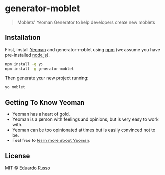 # generator-moblet 
> Moblets' Yeoman Generator to help developers create new moblets

## Installation

First, install [Yeoman](http://yeoman.io) and generator-moblet using [npm](https://www.npmjs.com/) (we assume you have pre-installed [node.js](https://nodejs.org/)).

```bash
npm install -g yo
npm install -g generator-moblet
```

Then generate your new project running:

```bash
yo moblet
```

## Getting To Know Yeoman

 * Yeoman has a heart of gold.
 * Yeoman is a person with feelings and opinions, but is very easy to work with.
 * Yeoman can be too opinionated at times but is easily convinced not to be.
 * Feel free to [learn more about Yeoman](http://yeoman.io/).

## License

MIT © [Eduardo Russo](https://about.me/russoedu)


[npm-image]: https://badge.fury.io/js/generator-moblet.svg
[npm-url]: https://npmjs.org/package/generator-moblet
[travis-image]: https://travis-ci.org/https://github.com/moblets/generator-moblet.svg?branch=master
[travis-url]: https://travis-ci.org/https://github.com/moblets/generator-moblet
[daviddm-image]: https://david-dm.org/https://github.com/moblets/generator-moblet.svg?theme=shields.io
[daviddm-url]: https://david-dm.org/https://github.com/moblets/generator-moblet
